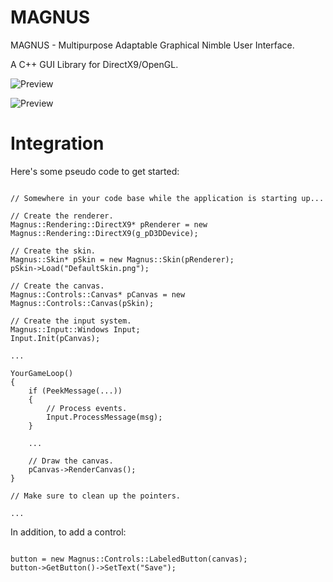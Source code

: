 # MAGNUS
MAGNUS - Multipurpose Adaptable Graphical Nimble User Interface.

A C++ GUI Library for DirectX9/OpenGL.

![Preview](https://user-images.githubusercontent.com/28957075/68360673-f27ab080-015b-11ea-9b79-c0ea4668e151.png)

![Preview](https://user-images.githubusercontent.com/28957075/68360692-01616300-015c-11ea-96a6-9242ea9ec916.png)

# Integration
Here's some pseudo code to get started:
```

// Somewhere in your code base while the application is starting up...

// Create the renderer.
Magnus::Rendering::DirectX9* pRenderer = new Magnus::Rendering::DirectX9(g_pD3DDevice);

// Create the skin.
Magnus::Skin* pSkin = new Magnus::Skin(pRenderer);
pSkin->Load("DefaultSkin.png");

// Create the canvas.
Magnus::Controls::Canvas* pCanvas = new Magnus::Controls::Canvas(pSkin);

// Create the input system.
Magnus::Input::Windows Input;
Input.Init(pCanvas);

...

YourGameLoop()
{
    if (PeekMessage(...))
    {
        // Process events.
        Input.ProcessMessage(msg);
    }

    ...

    // Draw the canvas.
    pCanvas->RenderCanvas();
}

// Make sure to clean up the pointers.

...

```
In addition, to add a control:

```

button = new Magnus::Controls::LabeledButton(canvas);
button->GetButton()->SetText("Save");

```
